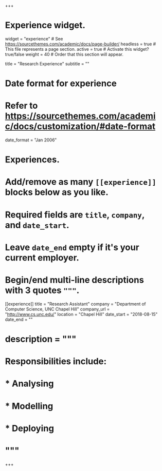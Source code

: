 +++
# Experience widget.
widget = "experience"  # See https://sourcethemes.com/academic/docs/page-builder/
headless = true  # This file represents a page section.
active = true  # Activate this widget? true/false
weight = 40  # Order that this section will appear.

title = "Research Experience"
subtitle = ""

# Date format for experience
#   Refer to https://sourcethemes.com/academic/docs/customization/#date-format
date_format = "Jan 2006"

# Experiences.
#   Add/remove as many `[[experience]]` blocks below as you like.
#   Required fields are `title`, `company`, and `date_start`.
#   Leave `date_end` empty if it's your current employer.
#   Begin/end multi-line descriptions with 3 quotes `"""`.
[[experience]]
  title = "Research Assistant"
  company = "Department of Computer Science, UNC Chapel Hill"
  company_url = "http://www.cs.unc.edu/"
  location = "Chapel Hill"
  date_start = "2018-08-15"
  date_end = ""
#  description = """
#  Responsibilities include:
#  
#  * Analysing
#  * Modelling
#  * Deploying
#  """


+++
